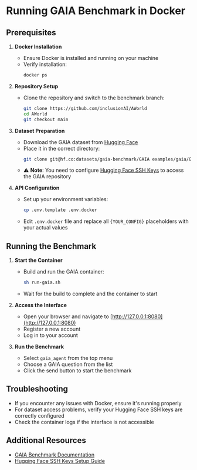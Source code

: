 # Running GAIA Benchmark in Docker

## Prerequisites

1. **Docker Installation**
   - Ensure Docker is installed and running on your machine
   - Verify installation:
     ```bash
     docker ps
     ```

2. **Repository Setup**
   - Clone the repository and switch to the benchmark branch:
     ```bash
     git clone https://github.com/inclusionAI/AWorld
     cd AWorld
     git checkout main
     ```

3. **Dataset Preparation**
   - Download the GAIA dataset from [Hugging Face](https://huggingface.co/datasets/gaia-benchmark/GAIA)
   - Place it in the correct directory:
     ```bash
     git clone git@hf.co:datasets/gaia-benchmark/GAIA examples/gaia/GAIA
     ```
   - ⚠️ **Note**: You need to configure [Hugging Face SSH Keys](https://huggingface.co/settings/keys) to access the GAIA repository

4. **API Configuration**
   - Set up your environment variables:
     ```bash
     cp .env.template .env.docker
     ```
   - Edit `.env.docker` file and replace all `{YOUR_CONFIG}` placeholders with your actual values

## Running the Benchmark

1. **Start the Container**
   - Build and run the GAIA container:
     ```bash
     sh run-gaia.sh
     ```
   - Wait for the build to complete and the container to start

2. **Access the Interface**
   - Open your browser and navigate to [http://127.0.0.1:8080](http://127.0.0.1:8080)
   - Register a new account
   - Log in to your account

3. **Run the Benchmark**
   - Select `gaia_agent` from the top menu
   - Choose a GAIA question from the list
   - Click the send button to start the benchmark

## Troubleshooting

- If you encounter any issues with Docker, ensure it's running properly
- For dataset access problems, verify your Hugging Face SSH keys are correctly configured
- Check the container logs if the interface is not accessible

## Additional Resources

- [GAIA Benchmark Documentation](https://huggingface.co/datasets/gaia-benchmark/GAIA)
- [Hugging Face SSH Keys Setup Guide](https://huggingface.co/settings/keys)